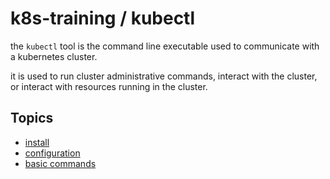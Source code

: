 # k8s-training / kubectl

the `kubectl` tool is the command line executable used to communicate with a kubernetes cluster.

it is used to run cluster administrative commands, interact with the cluster, or interact with resources running in the cluster.

## Topics

- [install](install/readme.md)
- [configuration](configuration/readme.md)
- [basic commands](basic-commands/readme.md)
